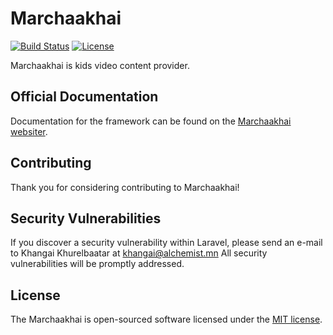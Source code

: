 # Marchaakhai

[![Build Status](https://travis-ci.org/laravel/framework.svg)](https://travis-ci.org/laravel/framework)
[![License](https://poser.pugx.org/laravel/framework/license.svg)](https://packagist.org/packages/laravel/framework)

Marchaakhai is kids video content provider.

## Official Documentation

Documentation for the framework can be found on the [Marchaakhai websiter](http://marchaakhia.mn).

## Contributing

Thank you for considering contributing to Marchaakhai!

## Security Vulnerabilities

If you discover a security vulnerability within Laravel, please send an e-mail to Khangai Khurelbaatar at khangai@alchemist.mn All security vulnerabilities will be promptly addressed.

## License

The Marchaakhai is open-sourced software licensed under the [MIT license](http://opensource.org/licenses/MIT).
